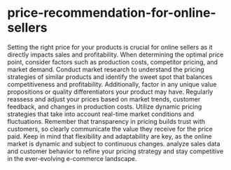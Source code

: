 # price-recommendation-for-online-sellers

Setting the right price for your products is crucial for online sellers as it directly impacts sales and profitability.
When determining the optimal price point, consider factors such as production costs, competitor pricing, and market demand.
Conduct market research to understand the pricing strategies of similar products and identify the sweet spot that balances competitiveness and profitability.
Additionally, factor in any unique value propositions or quality differentiators your product may have.
Regularly reassess and adjust your prices based on market trends, customer feedback, and changes in production costs.
Utilize dynamic pricing strategies that take into account real-time market conditions and fluctuations. Remember that transparency in pricing builds trust with customers,
so clearly communicate the value they receive for the price paid. Keep in mind that flexibility and adaptability are key, as the online market is dynamic and subject to continuous changes. 
analyze sales data and customer behavior to refine your pricing strategy and stay competitive in the ever-evolving e-commerce landscape.

